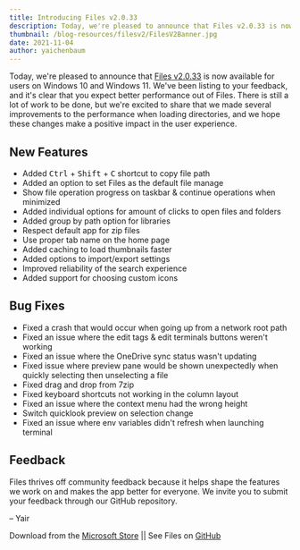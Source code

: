 ```yaml
---
title: Introducing Files v2.0.33
description: Today, we're pleased to announce that Files v2.0.33 is now available for users on Windows 10 and Windows 11.
thumbnail: /blog-resources/filesv2/FilesV2Banner.jpg
date: 2021-11-04
author: yaichenbaum
---
```


Today, we're pleased to announce
that [Files v2.0.33]({'https://www.microsoft.com/store/apps/9nghp3dx8hdx?cid=AnnouncingV2-0-33'})
is now available for users on Windows 10 and Windows 11. We've been listing to your feedback, and it's clear that you
expect better performance out of Files. There is still a lot of work to be done, but we're excited to share that we made
several improvements to the performance when loading directories, and we hope these changes make a positive impact in
the user experience.

## New Features

- Added <kbd>Ctrl</kbd> + <kbd>Shift</kbd> + <kbd>C</kbd> shortcut to copy file path
- Added an option to set Files as the default file manage
- Show file operation progress on taskbar & continue operations when minimized
- Added individual options for amount of clicks to open files and folders
- Added group by path option for libraries
- Respect default app for zip files
- Use proper tab name on the home page
- Added caching to load thumbnails faster
- Added options to import/export settings
- Improved reliability of the search experience
- Added support for choosing custom icons

## Bug Fixes

- Fixed a crash that would occur when going up from a network root path
- Fixed an issue where the edit tags & edit terminals buttons weren't working
- Fixed an issue where the OneDrive sync status wasn't updating
- Fixed issue where preview pane would be shown unexpectedly when quickly selecting then unselecting a file
- Fixed drag and drop from 7zip
- Fixed keyboard shortcuts not working in the column layout
- Fixed an issue where the context menu had the wrong height
- Switch quicklook preview on selection change
- Fixed an issue where env variables didn't refresh when launching terminal

## Feedback

Files thrives off community feedback because it helps shape the features we work on and makes the app better for
everyone. We invite you to submit your feedback through our GitHub repository.

– Yair

Download from
the [Microsoft Store]({'https://www.microsoft.com/store/apps/9nghp3dx8hdx?cid=AnnouncingV2-0-33'})
|| See Files on [GitHub](https://github.com/files-community/Files)
